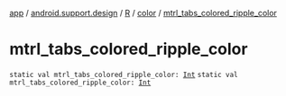 [app](../../../index.md) / [android.support.design](../../index.md) / [R](../index.md) / [color](index.md) / [mtrl_tabs_colored_ripple_color](./mtrl_tabs_colored_ripple_color.md)

# mtrl_tabs_colored_ripple_color

`static val mtrl_tabs_colored_ripple_color: `[`Int`](https://kotlinlang.org/api/latest/jvm/stdlib/kotlin/-int/index.html)
`static val mtrl_tabs_colored_ripple_color: `[`Int`](https://kotlinlang.org/api/latest/jvm/stdlib/kotlin/-int/index.html)